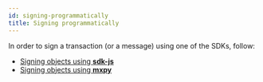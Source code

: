 ```yaml
---
id: signing-programmatically
title: Signing programmatically
---
```


[comment]: # (mx-context-auto)

In order to sign a transaction (or a message) using one of the SDKs, follow: 
 - [Signing objects using **sdk-js**](/sdk-and-tools/sdk-js/sdk-js-cookbook#signing-objects)
 - [Signing objects using **mxpy**](/sdk-and-tools/sdk-py/sdk-py-cookbook#signing-objects)
